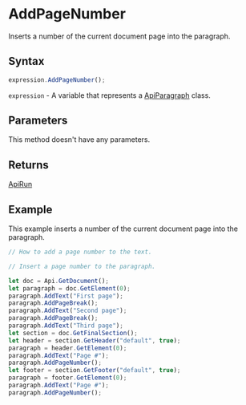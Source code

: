 # AddPageNumber

Inserts a number of the current document page into the paragraph.

## Syntax

```javascript
expression.AddPageNumber();
```

`expression` - A variable that represents a [ApiParagraph](../ApiParagraph.md) class.

## Parameters

This method doesn't have any parameters.

## Returns

[ApiRun](../../ApiRun/ApiRun.md)

## Example

This example inserts a number of the current document page into the paragraph.

```javascript editor-docx
// How to add a page number to the text.

// Insert a page number to the paragraph.

let doc = Api.GetDocument();
let paragraph = doc.GetElement(0);
paragraph.AddText("First page");
paragraph.AddPageBreak();
paragraph.AddText("Second page");
paragraph.AddPageBreak();
paragraph.AddText("Third page");
let section = doc.GetFinalSection();
let header = section.GetHeader("default", true);
paragraph = header.GetElement(0);
paragraph.AddText("Page #");
paragraph.AddPageNumber();
let footer = section.GetFooter("default", true);
paragraph = footer.GetElement(0);
paragraph.AddText("Page #");
paragraph.AddPageNumber();
```
